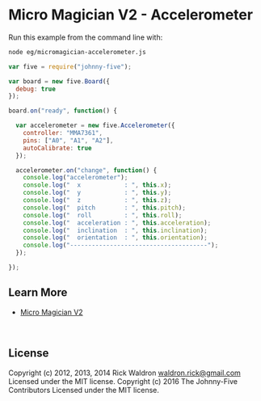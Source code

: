 <!--remove-start-->

# Micro Magician V2 - Accelerometer

<!--remove-end-->








Run this example from the command line with:
```bash
node eg/micromagician-accelerometer.js
```


```javascript
var five = require("johnny-five");

var board = new five.Board({
  debug: true
});

board.on("ready", function() {

  var accelerometer = new five.Accelerometer({
    controller: "MMA7361",
    pins: ["A0", "A1", "A2"],
    autoCalibrate: true
  });

  accelerometer.on("change", function() {
    console.log("accelerometer");
    console.log("  x            : ", this.x);
    console.log("  y            : ", this.y);
    console.log("  z            : ", this.z);
    console.log("  pitch        : ", this.pitch);
    console.log("  roll         : ", this.roll);
    console.log("  acceleration : ", this.acceleration);
    console.log("  inclination  : ", this.inclination);
    console.log("  orientation  : ", this.orientation);
    console.log("--------------------------------------");
  });

});

```









## Learn More

- [Micro Magician V2](http://www.dagurobot.com/goods.php?id=137)

&nbsp;

<!--remove-start-->

## License
Copyright (c) 2012, 2013, 2014 Rick Waldron <waldron.rick@gmail.com>
Licensed under the MIT license.
Copyright (c) 2016 The Johnny-Five Contributors
Licensed under the MIT license.

<!--remove-end-->
